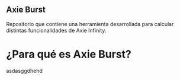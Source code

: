 ## Axie Burst
Repositorio que contiene una herramienta desarrollada para calcular distintas funcionalidades de Axie Infinity.

# ¿Para qué es Axie Burst?
asdasggdhehd